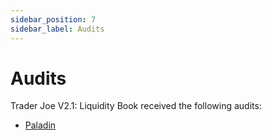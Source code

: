 ```yaml
---
sidebar_position: 7
sidebar_label: Audits
---
```


# Audits

Trader Joe V2.1: Liquidity Book received the following audits:

- [Paladin](https://paladinsec.co/projects/trader-joe-dex-v2-1/)
